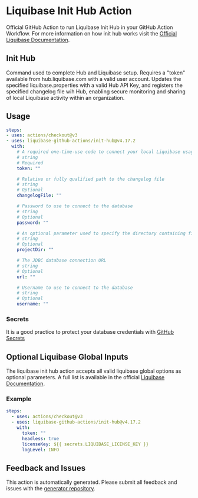 # Liquibase Init Hub Action
Official GitHub Action to run Liquibase Init Hub in your GitHub Action Workflow. For more information on how init hub works visit the [Official Liquibase Documentation](https://docs.liquibase.com/commands/home.html).
## Init Hub
Command used to complete Hub and Liquibase setup. Requires a "token" available from hub.liquibase.com with a valid user account. Updates the specified liquibase.properties with a valid Hub API Key, and registers the specified changelog file wih Hub, enabling secure monitoring and sharing of local Liquibase activity within an organization.
## Usage
```yaml
steps:
- uses: actions/checkout@v3
- uses: liquibase-github-actions/init-hub@v4.17.2
  with:
    # A required one-time-use code to connect your local Liquibase usage to your existing Liquibase Hub user account. Token is available to registered Hub users at https://hub.liquibase.com.
    # string
    # Required
    token: ""

    # Relative or fully qualified path to the changelog file
    # string
    # Optional
    changelogFile: ""

    # Password to use to connect to the database
    # string
    # Optional
    password: ""

    # An optional parameter used to specify the directory containing files (existing or to be auto-created) to be used with Liquibase
    # string
    # Optional
    projectDir: ""

    # The JDBC database connection URL
    # string
    # Optional
    url: ""

    # Username to use to connect to the database
    # string
    # Optional
    username: ""

```

### Secrets
It is a good practice to protect your database credentials with [GitHub Secrets](https://docs.github.com/en/actions/security-guides/encrypted-secrets)

## Optional Liquibase Global Inputs
The liquibase init hub action accepts all valid liquibase global options as optional parameters. A full list is available in the official [Liquibase Documentation](https://docs.liquibase.com/parameters/command-parameters.html).

### Example
```yaml
steps:
  - uses: actions/checkout@v3
  - uses: liquibase-github-actions/init-hub@v4.17.2
    with:
      token: ""
      headless: true
      licenseKey: ${{ secrets.LIQUIBASE_LICENSE_KEY }}
      logLevel: INFO
```

## Feedback and Issues
This action is automatically generated. Please submit all feedback and issues with the [generator repository](https://github.com/liquibase/github-action-generator/issues).

